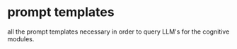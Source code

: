 # prompt templates

all the prompt templates necessary in order to query LLM's for the cognitive modules.  